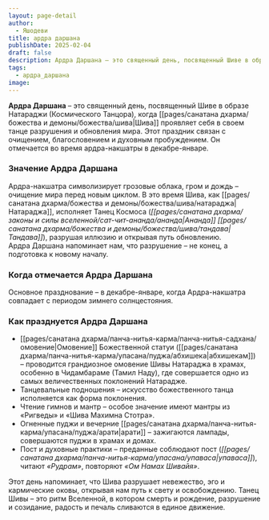 ```yaml
---
layout: page-detail
author:
  - Яшодеви
title: ардра даршана
publishDate: 2025-02-04
draft: false
description: Ардра Даршана – это священный день, посвященный Шиве в образе Натараджи (Космического Танцора), когда Шива проявляет Себя в Своем танце разрушения и обновления мира.
tags:
  - ардра_даршана
image:
---
```

**Ардра Даршана** – это священный день, посвященный Шиве в образе Натараджи (Космического Танцора), когда [[pages/санатана дхарма/божества и демоны/божества/шива|Шива]] проявляет себя в своем танце разрушения и обновления мира. Этот праздник связан с очищением, благословением и духовным пробуждением. Он отмечается во время ардра-накшатры в декабре-январе.

### Значение Ардра Даршана

 Ардра-накшатра символизирует грозовые облака, гром и дождь – очищение мира перед новым циклом. В это время Шива, как [[pages/санатана дхарма/божества и демоны/божества/шива/натараджа|Натараджа]], исполняет Танец Космоса (_[[pages/санатана дхарма/законы и силы вселенной/сат-чит-ананда/ананда|Ананда]] [[pages/санатана дхарма/божества и демоны/божества/шива/тандава|Тандава]]_), разрушая иллюзию и открывая путь обновлению.  
Ардра Даршана напоминает нам, что разрушение – не конец, а подготовка к новому началу.

### Когда отмечается Ардра Даршана

Основное празднование – в декабре-январе, когда Ардра-накшатра совпадает с периодом зимнего солнцестояния.   

### Как празднуется Ардра Даршана
- [[pages/санатана дхарма/панча-нитья-карма/панча-нитья-садхана/омовение|Омовение]] Божественной статуи ([[pages/санатана дхарма/панча-нитья-карма/упасана/пуджа/абхишека|абхишекам]]) – проводится грандиозное омовение Шивы Натараджа в храмах, особенно в Чидамбараме (Тамил Наду), где совершается одно из самых величественных поклонений Натарадже.  
- Танцевальные подношения – искусство божественного танца исполняется как форма поклонения.  
- Чтение гимнов и мантр – особое значение имеют мантры из «Ригведы» и «Шива Махимна Стотра».  
- Огненные пуджи и вечерние [[pages/санатана дхарма/панча-нитья-карма/упасана/пуджа/арати|арати]] – зажигаются лампады, совершаются пуджи в храмах и домах.  
- Пост и духовные практики – преданные соблюдают пост (_[[pages/санатана дхарма/панча-нитья-карма/упасана/упаваса|упаваса]]_), читают _«Рудрам»_, повторяют _«Ом Намах Шивайя»_.

Этот день напоминает, что Шива разрушает невежество, эго и кармические оковы, открывая нам путь к свету и освобождению. Танец Шивы – это ритм Вселенной, в котором смерть и рождение, разрушение и созидание, радость и печаль сливаются в единое движение.